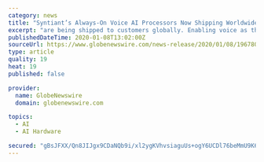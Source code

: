 ```yaml
---
category: news
title: "Syntiant’s Always-On Voice AI Processors Now Shipping Worldwide"
excerpt: "are being shipped to customers globally. Enabling voice as the next generation user interface, Syntiant’s NDPs have been designed into a wide range of battery-powered devices, such as earbuds, laptops,"
publishedDateTime: 2020-01-08T13:02:00Z
sourceUrl: https://www.globenewswire.com/news-release/2020/01/08/1967800/0/en/Syntiant-s-Always-On-Voice-AI-Processors-Now-Shipping-Worldwide.html
type: article
quality: 19
heat: 19
published: false

provider:
  name: GlobeNewswire
  domain: globenewswire.com

topics:
  - AI
  - AI Hardware

secured: "gBsJFXX/Qn8JIJgx9CDaNQb9i/xl2ygKVhvsiaguUs+ogY6UCDl76beMmU9K6NvMEMNDkPvdED5gOEbb/CR8an9+9rXimtBK0+8OyttKcfoMvfDhYyJgZ0KgBMrGQbzhW2vadeDG8W3Mo/9UXqWgeIBkM7QMt1d0T9zovvjxAq0vcwEBfAaYWygYFzH6L07HTrXTB4uyubgvn0hiqGq3kLE5l+G86YKl+WR4uJeTZkzOyArfn0y/IhGurlnAXKuUZt+n8Q6z7Og9nF28Zeltlw==;+Rre7iVBqGKcW/QMAlNWvA=="
---
```


